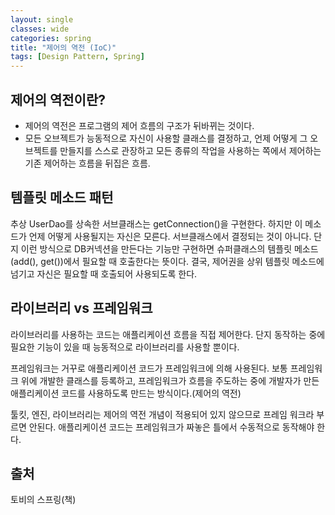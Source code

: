 ```yaml
---
layout: single
classes: wide
categories: spring
title: "제어의 역전 (IoC)"
tags: [Design Pattern, Spring]
---
```


## 제어의 역전이란?

- 제어의 역전은 프로그램의 제어 흐름의 구조가 뒤바뀌는 것이다.
- 모든 오브젝트가 능동적으로 자신이 사용할 클래스를 결정하고, 언제 어떻게 그 오브젝트를 만들지를 스스로 관장하고 모든 종류의 작업을 사용하는 쪽에서 제어하는 기존 제어하는 흐름을 뒤집은 흐름.

## 템플릿 메소드 패턴

추상 UserDao를 상속한 서브클래스는 getConnection()을 구현한다. 하지만 이 메소드가 언제 어떻게 사용될지는 자신은 모른다. 서브클래스에서 결정되는 것이 아니다. 단지 이런 방식으로 DB커넥션을 만든다는 기능만 구현하면 슈퍼클래스의 템플릿 메소드(add(), get())에서 필요할 때 호출한다는 뜻이다. 결국, 제어권을 상위 템플릿 메소드에 넘기고 자신은 필요할 때 호출되어 사용되도록 한다.

## 라이브러리 vs 프레임워크

라이브러리를 사용하는 코드는 애플리케이션 흐름을 직접 제어한다. 단지 동작하는 중에 필요한 기능이 있을 때 능동적으로 라이브러리를 사용할 뿐이다.

프레임워크는 거꾸로 애플리케이션 코드가 프레임워크에 의해 사용된다. 보통 프레임워크 위에 개발한 클래스를 등록하고, 프레임워크가 흐름을 주도하는 중에 개발자가 만든 애플리케이션 코드를 사용하도록 만드는 방식이다.(제어의 역전)

툴킷, 엔진, 라이브러리는 제어의 역전 개념이 적용되어 있지 않으므로 프레임 워크라 부르면 안된다. 애플리케이션 코드는 프레임워크가 짜놓은 틀에서 수동적으로 동작해야 한다.

## 출처

토비의 스프링(책)
